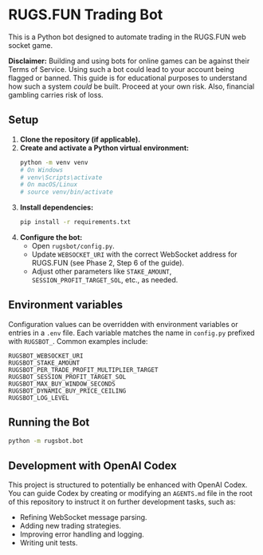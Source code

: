 # RUGS.FUN Trading Bot

This is a Python bot designed to automate trading in the RUGS.FUN web socket game.

**Disclaimer:**
Building and using bots for online games can be against their Terms of Service. Using such a bot could lead to your account being flagged or banned. This guide is for educational purposes to understand how such a system *could* be built. Proceed at your own risk. Also, financial gambling carries risk of loss.

## Setup

1.  **Clone the repository (if applicable).**
2.  **Create and activate a Python virtual environment:**
    ```bash
    python -m venv venv
    # On Windows
    # venv\Scripts\activate
    # On macOS/Linux
    # source venv/bin/activate
    ```
3.  **Install dependencies:**
    ```bash
    pip install -r requirements.txt
    ```
4.  **Configure the bot:**
    *   Open `rugsbot/config.py`.
    *   Update `WEBSOCKET_URI` with the correct WebSocket address for RUGS.FUN (see Phase 2, Step 6 of the guide).
    *   Adjust other parameters like `STAKE_AMOUNT`, `SESSION_PROFIT_TARGET_SOL`, etc., as needed.

## Environment variables

Configuration values can be overridden with environment variables or entries in
a `.env` file. Each variable matches the name in `config.py` prefixed with
`RUGSBOT_`. Common examples include:

```
RUGSBOT_WEBSOCKET_URI
RUGSBOT_STAKE_AMOUNT
RUGSBOT_PER_TRADE_PROFIT_MULTIPLIER_TARGET
RUGSBOT_SESSION_PROFIT_TARGET_SOL
RUGSBOT_MAX_BUY_WINDOW_SECONDS
RUGSBOT_DYNAMIC_BUY_PRICE_CEILING
RUGSBOT_LOG_LEVEL
```

## Running the Bot

```bash
python -m rugsbot.bot
```

## Development with OpenAI Codex

This project is structured to potentially be enhanced with OpenAI Codex. You can guide Codex by creating or modifying an `AGENTS.md` file in the root of this repository to instruct it on further development tasks, such as:
*   Refining WebSocket message parsing.
*   Adding new trading strategies.
*   Improving error handling and logging.
*   Writing unit tests. 